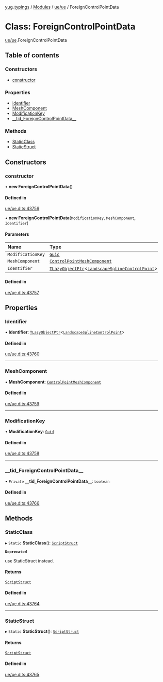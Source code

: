 [yug_typings](../README.md) / [Modules](../modules.md) / [ue/ue](../modules/ue_ue.md) / ForeignControlPointData

# Class: ForeignControlPointData

[ue/ue](../modules/ue_ue.md).ForeignControlPointData

## Table of contents

### Constructors

- [constructor](ue_ue.ForeignControlPointData.md#constructor)

### Properties

- [Identifier](ue_ue.ForeignControlPointData.md#identifier)
- [MeshComponent](ue_ue.ForeignControlPointData.md#meshcomponent)
- [ModificationKey](ue_ue.ForeignControlPointData.md#modificationkey)
- [\_\_tid\_ForeignControlPointData\_\_](ue_ue.ForeignControlPointData.md#__tid_foreigncontrolpointdata__)

### Methods

- [StaticClass](ue_ue.ForeignControlPointData.md#staticclass)
- [StaticStruct](ue_ue.ForeignControlPointData.md#staticstruct)

## Constructors

### constructor

• **new ForeignControlPointData**()

#### Defined in

[ue/ue.d.ts:43756](https://github.com/YugMetaverse/yug_typings/blob/b7d9b19/ue/ue.d.ts#L43756)

• **new ForeignControlPointData**(`ModificationKey`, `MeshComponent`, `Identifier`)

#### Parameters

| Name | Type |
| :------ | :------ |
| `ModificationKey` | [`Guid`](ue_ue_s.Guid.md) |
| `MeshComponent` | [`ControlPointMeshComponent`](ue_ue.ControlPointMeshComponent.md) |
| `Identifier` | [`TLazyObjectPtr`](../modules/ue_puerts.md#tlazyobjectptr)<[`LandscapeSplineControlPoint`](ue_ue.LandscapeSplineControlPoint.md)\> |

#### Defined in

[ue/ue.d.ts:43757](https://github.com/YugMetaverse/yug_typings/blob/b7d9b19/ue/ue.d.ts#L43757)

## Properties

### Identifier

• **Identifier**: [`TLazyObjectPtr`](../modules/ue_puerts.md#tlazyobjectptr)<[`LandscapeSplineControlPoint`](ue_ue.LandscapeSplineControlPoint.md)\>

#### Defined in

[ue/ue.d.ts:43760](https://github.com/YugMetaverse/yug_typings/blob/b7d9b19/ue/ue.d.ts#L43760)

___

### MeshComponent

• **MeshComponent**: [`ControlPointMeshComponent`](ue_ue.ControlPointMeshComponent.md)

#### Defined in

[ue/ue.d.ts:43759](https://github.com/YugMetaverse/yug_typings/blob/b7d9b19/ue/ue.d.ts#L43759)

___

### ModificationKey

• **ModificationKey**: [`Guid`](ue_ue_s.Guid.md)

#### Defined in

[ue/ue.d.ts:43758](https://github.com/YugMetaverse/yug_typings/blob/b7d9b19/ue/ue.d.ts#L43758)

___

### \_\_tid\_ForeignControlPointData\_\_

• `Private` **\_\_tid\_ForeignControlPointData\_\_**: `boolean`

#### Defined in

[ue/ue.d.ts:43766](https://github.com/YugMetaverse/yug_typings/blob/b7d9b19/ue/ue.d.ts#L43766)

## Methods

### StaticClass

▸ `Static` **StaticClass**(): [`ScriptStruct`](ue_ue.ScriptStruct.md)

**`Deprecated`**

use StaticStruct instead.

#### Returns

[`ScriptStruct`](ue_ue.ScriptStruct.md)

#### Defined in

[ue/ue.d.ts:43764](https://github.com/YugMetaverse/yug_typings/blob/b7d9b19/ue/ue.d.ts#L43764)

___

### StaticStruct

▸ `Static` **StaticStruct**(): [`ScriptStruct`](ue_ue.ScriptStruct.md)

#### Returns

[`ScriptStruct`](ue_ue.ScriptStruct.md)

#### Defined in

[ue/ue.d.ts:43765](https://github.com/YugMetaverse/yug_typings/blob/b7d9b19/ue/ue.d.ts#L43765)
